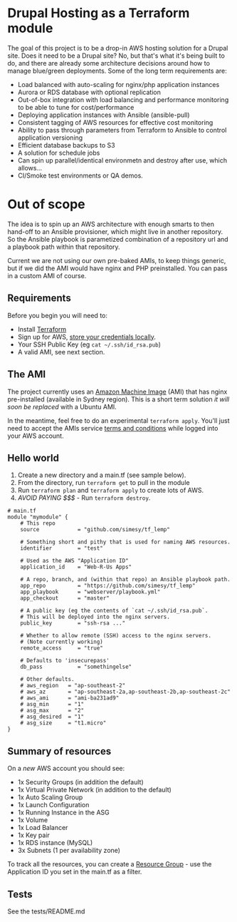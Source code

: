 # Drupal Hosting as a Terraform module

The goal of this project is to be a drop-in AWS hosting solution for a Drupal site. Does it need to be a Drupal site? No, but that's what it's being built to do, and there are already some architecture decisions around how to manage blue/green deployments. Some of the long term requirements are:

* Load balanced with auto-scaling for nginx/php application instances
* Aurora or RDS database with optional replication
* Out-of-box integration with load balancing and performance monitoring to be able to tune for cost/performance
* Deploying application instances with Ansible (ansible-pull)
* Consistent tagging of AWS resources for effective cost monitoring
* Ability to pass through parameters from Terraform to Ansible to control application versioning
* Efficient database backups to S3
* A solution for schedule jobs
* Can spin up parallel/identical environmetn and destroy after use, which allows...
* CI/Smoke test environments or QA demos.

# Out of scope

The idea is to spin up an AWS architecture with enough smarts to then hand-off to an
Ansible provisioner, which might live in another repository. So the Ansible playbook is parametized combination of a repository url and a playbook path within that repository.

Current we are not using our own pre-baked AMIs, to keep things generic, but if we did the AMI would have nginx and PHP preinstalled. You can pass in a custom AMI of course.

## Requirements

Before you begin you will need to:

* Install [Terraform](https://www.terraform.io/intro/getting-started/install.html)
* Sign up for AWS, [store your credentials locally](http://docs.aws.amazon.com/sdk-for-net/v2/developer-guide/net-dg-config-creds.html#creds-file).
* Your SSH Public Key (eg `cat ~/.ssh/id_rsa.pub`)
* A valid AMI, see next section.

## The AMI

The project currently uses an [Amazon Machine Image](https://aws.amazon.com/marketplace/pp/B01N0MCONW)
(AMI) that has nginx pre-installed (available in Sydney region). This is a short term solution *it will soon
be replaced* with a Ubuntu AMI.

In the meantime, feel free to do an experimental `terraform apply`. You'll just need to
accept the AMIs service [terms and conditions](https://aws.amazon.com/marketplace/fulfillment?productId=7dc83b25-1a57-418d-acea-06bd8e0855fb&ref_=dtl_psb_continue&region=ap-southeast-2#manual-launch)
while logged into your AWS account. 

## Hello world

1. Create a new directory and a main.tf (see sample below).
2. From the directory, run `terraform get` to pull in the module
3. Run `terraform plan` and `terraform apply` to create lots of AWS.
4. *AVOID PAYING $$$* - Run `terraform destroy`.

```
# main.tf
module "mymodule" {
    # This repo
    source            = "github.com/simesy/tf_lemp"

    # Something short and pithy that is used for naming AWS resources.
    identifier        = "test"

    # Used as the AWS "Application ID"
    application_id    = "Web-R-Us Apps"

    # A repo, branch, and (within that repo) an Ansible playbook path.
    app_repo          = "https://github.com/simesy/tf_lemp"
    app_playbook      = "webserver/playbook.yml"
    app_checkout      = "master"
    
    # A public key (eg the contents of `cat ~/.ssh/id_rsa.pub`.
    # This will be deployed into the nginx servers.
    public_key        = "ssh-rsa ..."

    # Whether to allow remote (SSH) access to the nginx servers.
    # (Note currently working)
    remote_access     = "true"

    # Defaults to 'insecurepass'
    db_pass           = "somethingelse"
    
    # Other defaults.
    # aws_region   = "ap-southeast-2"
    # aws_az       = "ap-southeast-2a,ap-southeast-2b,ap-southeast-2c"
    # aws_ami      = "ami-ba231ad9"
    # asg_min      = "1"
    # asg_max      = "2"
    # asg_desired  = "1"
    # asg_size     = "t1.micro"
}
```

## Summary of resources

On a *new* AWS account you should see: 
* 1x Security Groups (in addition the default)
* 1x Virtual Private Network (in addition to the default)
* 1x Auto Scaling Group
* 1x Launch Configuration
* 1x Running Instance in the ASG
* 1x Volume
* 1x Load Balancer
* 1x Key pair
* 1x RDS instance (MySQL)
* 3x Subnets (1 per availability zone)

To track all the resources, you can create a [Resource Group](https://resources.console.aws.amazon.com/r/group) - use the Application ID you set in the main.tf as a filter. 

## Tests

See the tests/README.md
